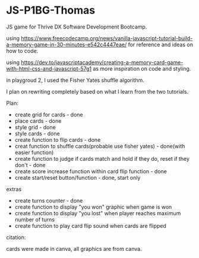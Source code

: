 # JS-P1BG-Thomas

JS game for Thrive DX Software Development Bootcamp.

using https://www.freecodecamp.org/news/vanilla-javascript-tutorial-build-a-memory-game-in-30-minutes-e542c4447eae/ for reference and ideas on how to code.

using https://dev.to/javascriptacademy/creating-a-memory-card-game-with-html-css-and-javascript-57g1 as more inspiration on code and styling.

in playgroud 2, I used the Fisher Yates shuffle algorithm.

I plan on rewriting completely based on what I learn from the two tutorials.

Plan:

- create grid for cards - done
- place cards - done
- style grid - done
- style cards - done
- create function to flip cards - done
- creat function to shuffle cards(probable use fisher yates) - done(with easier function)
- create function to judge if cards match and hold if they do, reset if they don't - done
- create score increase function within card flip function - done
- create start/reset button/function - done, start only

extras

- create turns counter - done
- create function to display "you won" graphic when game is won
- create function to display "you lost" when player reaches maximum number of turns
- create function to play card flip sound when cards are flipped

citation:

cards were made in canva, all graphics are from canva.
